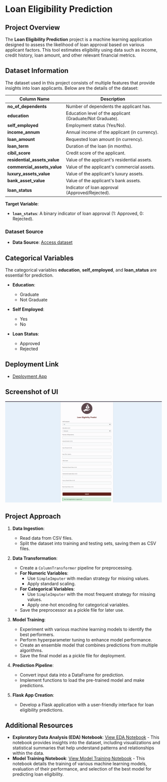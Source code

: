 # Loan Eligibility Prediction

## Project Overview

The **Loan Eligibility Prediction** project is a machine learning application designed to assess the likelihood of loan approval based on various applicant factors. This tool estimates eligibility using data such as income, credit history, loan amount, and other relevant financial metrics.

## Dataset Information

The dataset used in this project consists of multiple features that provide insights into loan applicants. Below are the details of the dataset:

| Column Name                    | Description                                                |
|--------------------------------|------------------------------------------------------------|
| **no_of_dependents**           | Number of dependents the applicant has.                   |
| **education**                  | Education level of the applicant (Graduate/Not Graduate). |
| **self_employed**              | Employment status (Yes/No).                               |
| **income_annum**               | Annual income of the applicant (in currency).             |
| **loan_amount**                | Requested loan amount (in currency).                       |
| **loan_term**                  | Duration of the loan (in months).                          |
| **cibil_score**                | Credit score of the applicant.                             |
| **residential_assets_value**    | Value of the applicant's residential assets.              |
| **commercial_assets_value**    | Value of the applicant's commercial assets.               |
| **luxury_assets_value**        | Value of the applicant's luxury assets.                   |
| **bank_asset_value**           | Value of the applicant's bank assets.                     |
| **loan_status**                | Indicator of loan approval (Approved/Rejected).           |


**Target Variable**:
- **`loan_status`**: A binary indicator of loan approval (1: Approved, 0: Rejected).

### Dataset Source
- **Data Source**: [Access dataset](./notebook/data)

## Categorical Variables

The categorical variables **education**, **self_employed**, and **loan_status** are essential for prediction.

- **Education**:
  - Graduate
  - Not Graduate

- **Self Employed**:
  - Yes
  - No

- **Loan Status**:
  - Approved
  - Rejected

## Deployment Link
- [Deployment App](https://sureshbeekhani-loan-eligibility-prediction.hf.space)

## Screenshot of UI
![Loan Eligibility Prediction UI](./static/img/app1.PNG)

## Project Approach

1. **Data Ingestion**:
   - Read data from CSV files.
   - Split the dataset into training and testing sets, saving them as CSV files.

2. **Data Transformation**:
   - Create a `ColumnTransformer` pipeline for preprocessing.
   - **For Numeric Variables**:
     - Use `SimpleImputer` with median strategy for missing values.
     - Apply standard scaling.
   - **For Categorical Variables**:
     - Use `SimpleImputer` with the most frequent strategy for missing values.
     - Apply one-hot encoding for categorical variables.
   - Save the preprocessor as a pickle file for later use.

3. **Model Training**:
   - Experiment with various machine learning models to identify the best performers.
   - Perform hyperparameter tuning to enhance model performance.
   - Create an ensemble model that combines predictions from multiple algorithms.
   - Save the final model as a pickle file for deployment.

4. **Prediction Pipeline**:
   - Convert input data into a DataFrame for prediction.
   - Implement functions to load the pre-trained model and make predictions.

5. **Flask App Creation**:
   - Develop a Flask application with a user-friendly interface for loan eligibility predictions.

## Additional Resources

- **Exploratory Data Analysis (EDA) Notebook**: [View EDA Notebook](./notebook/loan_approval_EDA.ipynb) - This notebook provides insights into the dataset, including visualizations and statistical summaries that help understand patterns and relationships within the data.
- **Model Training Notebook**: [View Model Training Notebook](./notebook/MODEL%20TRAINING.ipynb) - This notebook details the training of various machine learning models, evaluation of their performance, and selection of the best model for predicting loan eligibility.

